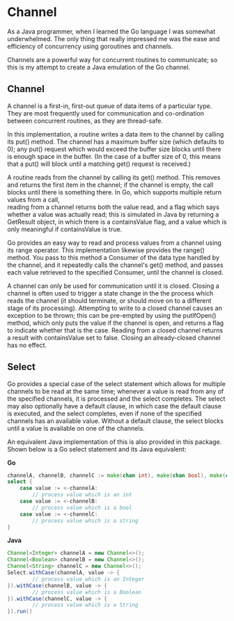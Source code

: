 # Channel

As a Java programmer, when I learned the Go language I was somewhat underwhelmed. The only thing
that really impressed me was the ease and efficiency of concurrency using goroutines and channels.

Channels are a powerful way for concurrent routines to communicate; so this is my attempt to create
a Java emulation of the Go channel.

## Channel<T>

A channel is a first-in, first-out queue of data items of a particular type. 
They are most frequently used for communication and co-ordination between concurrent routines, 
as they are thread-safe.

In this implementation, a routine writes a data item to the channel by calling its put() method.
The channel has a maximum buffer size (which defaults to 0); any put() request which would
exceed the buffer size blocks until there is enough space in the buffer. (In the case of
a buffer size of 0, this means that a put() will block until a matching get() request is received.)

A routine reads from the channel by calling its get() method. This removes and returns the first
item in the channel; if the channel is empty, the call blocks until there is something there.
In Go, which supports multiple return values from a call,  
reading from a channel returns both the value read, and a flag which says whether a value was actually
read; this is simulated in Java by returning a GetResult object, in which there is a containsValue flag,
and a value which is only meaningful if containsValue is true.

Go provides an easy way to read and process values from a channel using its range operator.
This implementation likewise provides the range() method. You pass to this method a
Consumer of the data type handled by the channel, and it repeatedly calls the channel's
get() method, and passes each value retrieved to the specified Consumer, until the channel is
closed. 

A channel can only be used for communication until it is closed. Closing a channel is often used
to trigger a state change in the the process which reads the channel (it should terminate, or 
should move on to a different stage of its processing). Attempting to write to a closed channel
causes an exception to be thrown; this can be pre-empted by using the putIfOpen() method, which
only puts the value if the channel is open, and returns a flag to indicate whether that is the case.
Reading from a closed channel returns a result with containsValue
set to false. Closing an already-closed channel has no effect.

## Select

Go provides a special case of the select statement which allows for multiple channels to be read
at the same time; whenever a value is read from any of the specified channels, it is processed and
the select completes. The select may also optionally have a default clause, in which
case the default clause is executed, and the select completes, even if none of the specified channels
has an available value. Without a default clause, the select blocks until a value is available on one
of the channels.

An equivalent Java implementation of this is also provided in this package. Shown below is a Go select
statement and its Java equivalent:

**Go**  
```go
channelA, channelB, channelC := make(chan int), make(chan bool), make(chan string)
select {
	case value := <-channelA:
		// process value which is an int  
	case value := <-channelB:
		// process value which is a bool
	case value := <-channelC:
		// process value which is a string
}
```

**Java**  
```java
Channel<Integer> channelA = new Channel<>();
Channel<Boolean> channelB = new Channel<>();
Channel<String> channelC = new Channel<>();
Select.withCase(channelA, value -> {
		// process value which is an Integer  
}).withCase(channelB, value -> {
		// process value which is a Boolean  
}).withCase(channelC, value -> {
		// process value which is a String  
}).run()
```